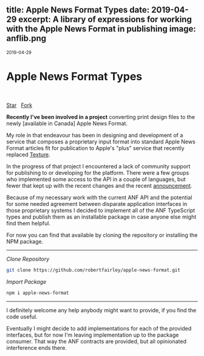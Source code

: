 title: Apple News Format Types
date: 2019-04-29
excerpt: A library of expressions for working with the Apple News Format in publishing
image: anflib.png
---
<small>2019-04-29</small>
# Apple News Format Types

<div class="blog__post-header-image" style="background-image: url(/static/images/anflib.png)">&nbsp;
</div>

<a class="github-button" href="https://github.com/robertfairley/apple-news-format" data-icon="octicon-star" data-size="large" aria-label="Star robertfairley/apple-news-format on GitHub">Star</a>
&nbsp;
<a class="github-button" href="https://github.com/robertfairley/apple-news-format/fork" data-icon="octicon-repo-forked" data-size="large" aria-label="Fork robertfairley/apple-news-format on GitHub">Fork</a>

**Recently I've been involved in a project** converting print design files to the newly [available in Canada] Apple News Format.

My role in that endeavour has been in designing and development of a service that composes a proprietary input format into standard Apple News Format articles fit for publication to Apple's "plus" service that recently replaced [Texture](https://techcrunch.com/2019/03/29/apple-to-close-texture-on-may-28-following-launch-of-apple-news/).

In the progress of that project I encountered a lack of community support for publishing to or developing for the platform. There were a few groups who implemented some access to the <abbr class="tooltip" data-tooltip="Apple News API">API</abbr> in a couple of languages, but fewer that kept up with the recent changes and the recent [announcement](https://www.apple.com/ca/apple-events/march-2019/).

Because of my necessary work with the current <abbr class="tooltip"  data-tooltip="Apple News Format">ANF</abbr> <abbr class="tooltip" data-tooltip="Apple News API">API</abbr> and the potential for some needed agreement between disparate application interfaces in those proprietary systems I decided to implement all of the <abbr class="tooltip" data-tooltip="Apple News Format">ANF</abbr> TypeScript types and publish them as an installable package in case anyone else might find them helpful.

For now you can find that available by cloning the repository or installing the <abbr class="tooltip" data-tooltip="Node Package Manager">NPM</abbr> package.

<hr/>

*Clone Repository*

```sh
git clone https://github.com/robertfairley/apple-news-format.git
```

*Import Package*

```sh
npm i apple-news-format
```
<hr/>

I definitely welcome any help anybody might want to provide, if you find the code useful.

Eventually I might decide to add implementations for each of the provided interfaces, but for now I'm leaving implementation up to the package consumer. That way the <abbr class="tooltip" data-tooltip="Apple News Format">ANF</abbr> contracts are provided, but all opinionated interference ends there.

<script async defer src="https://buttons.github.io/buttons.js"></script>